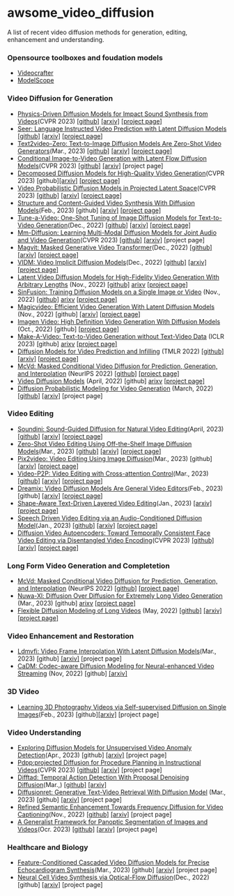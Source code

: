# awsome_video_diffusion
A list of recent video diffusion methods for generation, editing, enhancement and understanding.


### Opensource toolboxes and foudation models 
+ [Videocrafter](https://github.com/VideoCrafter/VideoCrafter) 
+ [ModelScope](https://modelscope.cn/models/damo/text-to-video-synthesis/summary)

### Video Diffusion for Generation 
+ [Physics-Driven Diffusion Models for Impact Sound Synthesis from Videos](https://arxiv.org/abs/2303.16897)(CVPR 2023) 
[[github]](https://github.com/sukun1045/video-physics-sound-diffusion) [[arxiv]](https://arxiv.org/abs/2303.16897) [[project page]](https://sukun1045.github.io/video-physics-sound-diffusion/) 
+ [Seer: Language Instructed Video Prediction with Latent Diffusion Models](https://arxiv.org/abs/2303.14897) [[github]](https://seervideodiffusion.github.io/) [[arxiv]](https://arxiv.org/abs/2303.14897) [[project page]](https://seervideodiffusion.github.io/) 
+ [Text2video-Zero: Text-to-Image Diffusion Models Are Zero-Shot Video Generators](https://arxiv.org/abs/2303.13439)(Mar., 2023) [[github]](https://github.com/Picsart-AI-Research/Text2Video-Zero) [[arxiv]](https://arxiv.org/abs/2303.13439) [[project page]](https://text2video-zero.github.io/) 
+ [Conditional Image-to-Video Generation with Latent Flow Diffusion Models](https://arxiv.org/abs/2303.13744)(CVPR 2023) [[github]](https://github.com/nihaomiao/CVPR23_LFDM) [[arxiv]](https://arxiv.org/abs/2303.13744) [project page]
+ [Decomposed Diffusion Models for High-Quality Video Generation](https://arxiv.org/abs/2303.08320)(CVPR 2023) [github][[arxiv]](https://arxiv.org/abs/2303.08320) [[project page]](https://modelscope.cn/models/damo/text-to-video-synthesis/summary) 
+ [Video Probabilistic Diffusion Models in Projected Latent Space](https://arxiv.org/abs/2302.07685)(CVPR 2023) [[github]](https://github.com/sihyun-yu/PVDM) [[arxiv]](https://arxiv.org/abs/2302.07685) [[project page]](https://sihyun.me/PVDM/) 
+ [Structure and Content-Guided Video Synthesis With Diffusion Models](https://arxiv.org/abs/2302.03011)(Feb., 2023) [github] [[arxiv]](https://arxiv.org/abs/2302.03011) [[project page]](https://research.runwayml.com/gen2) 
+ [Tune-a-Video: One-Shot Tuning of Image Diffusion Models for Text-to-Video Generation](https://arxiv.org/abs/2212.11565)(Dec., 2022) [[github]](https://github.com/showlab/Tune-A-Video) [[arxiv]](https://arxiv.org/abs/2212.11565) [[project page]](https://tuneavideo.github.io/) 
+ [Mm-Diffusion: Learning Multi-Modal Diffusion Models for Joint Audio and Video Generation](https://arxiv.org/abs/2212.09478)(CVPR 2023) [[github]](https://github.com/researchmm/MM-Diffusion) [[arxiv]](https://arxiv.org/abs/2212.09478) [project page] 
+ [Magvit: Masked Generative Video Transformer](https://arxiv.org/abs/2212.05199)(Dec., 2022) [[github]](https://github.com/MAGVIT/magvit) [[arxiv]](https://arxiv.org/abs/2212.05199) [[project page]](https://magvit.cs.cmu.edu/) 
+ [VIDM: Video Implicit Diffusion Models](https://arxiv.org/abs/2212.00235)(Dec., 2022) [[github]](https://github.com/MKFMIKU/VIDM) [[arxiv]](https://arxiv.org/abs/2212.00235) [[project page]](https://kfmei.page/vidm/) 
+ [Latent Video Diffusion Models for High-Fidelity Video Generation With Arbitrary Lengths](https://arxiv.org/abs/2211.13221) (Nov., 2022) [[github]](https://github.com/YingqingHe/LVDM) [arixv](https://arxiv.org/abs/2211.13221) [[project page]](https://yingqinghe.github.io/LVDM/)
+ [SinFusion: Training Diffusion Models on a Single Image or Video](https://arxiv.org/abs/2211.11743) (Nov., 2022) [[github]](https://github.com/yanivnik/sinfusion-code) [arixv](https://arxiv.org/abs/2211.11743) [[project page]](https://yanivnik.github.io/sinfusion/)
+ [Magicvideo: Efficient Video Generation With Latent Diffusion Models](https://arxiv.org/abs/2211.11018) (Nov., 2022) [github] [[arxiv]](https://arxiv.org/abs/2211.11018) [[project page]](https://magicvideo.github.io/#)
+ [Imagen Video: High Definition Video Generation With Diffusion Models](https://arxiv.org/abs/2210.02303) (Oct., 2022) [github] [[project page]](https://imagen.research.google/video/)
+ [Make-A-Video: Text-to-Video Generation without Text-Video Data](https://openreview.net/forum?id=nJfylDvgzlq) (ICLR 2023) [github] [arixv](https://openreview.net/forum?id=nJfylDvgzlq) [[project page]](https://makeavideo.studio)
+ [Diffusion Models for Video Prediction and Infilling](https://arxiv.org/abs/2206.07696) (TMLR 2022) [[github]](https://github.com/Tobi-r9/RaMViD) [[arxiv]](https://arxiv.org/abs/2206.07696) [[project page]](https://sites.google.com/view/video-diffusion-prediction)
+ [McVd: Masked Conditional Video Diffusion for Prediction, Generation, and Interpolation](https://arxiv.org/abs/2205.09853) (NeurIPS 2022) [[github]](https://github.com/voletiv/mcvd-pytorch) [[project page]](https://mask-cond-video-diffusion.github.io)
+ [Video Diffusion Models](https://arxiv.org/abs/2204.03458) (April, 2022) [github] [arixv](https://arxiv.org/abs/2204.03458) [[project page]](https://video-diffusion.github.io/)
+ [Diffusion Probabilistic Modeling for Video Generation](https://arxiv.org/abs/2203.09481) (March, 2022) [[github]](https://github.com/buggyyang/RVD) [[arxiv]](https://arxiv.org/abs/2203.09481) [project page]

### Video Editing
+ [Soundini: Sound-Guided Diffusion for Natural Video Editing](https://arxiv.org/abs/2304.06818)(April, 2023) [[github]](https://github.com/kuai-lab/soundini-official) [[arxiv]](https://arxiv.org/abs/2304.06818) [[project page]](https://kuai-lab.github.io/soundini-gallery/) 
+ [Zero-Shot Video Editing Using Off-the-Shelf Image Diffusion Models](https://arxiv.org/abs/2303.17599)(Mar., 2023) [[github]](https://github.com/baaivision/vid2vid-zero) [[arxiv]](https://arxiv.org/abs/2303.17599) [[project page]](https://huggingface.co/spaces/BAAI/vid2vid-zero) 
+ [Pix2video: Video Editing Using Image Diffusion](https://arxiv.org/abs/2303.12688)(Mar., 2023) [github] [[arxiv]](https://arxiv.org/abs/2303.12688) [[project page]](https://duyguceylan.github.io/pix2video.github.io/) 
+ [Video-P2P: Video Editing with Cross-attention Control](https://arxiv.org/abs/2303.04761)(Mar., 2023) [[github]](https://github.com/ShaoTengLiu/Video-P2P) [[arxiv]](https://arxiv.org/abs/2303.04761) [[project page]](https://video-p2p.github.io/) 
+ [Dreamix: Video Diffusion Models Are General Video Editors](https://arxiv.org/abs/2302.01329)(Feb., 2023) [github] [[arxiv]](https://arxiv.org/abs/2302.01329) [[project page]](https://dreamix-video-editing.github.io/) 
+ [Shape-Aware Text-Driven Layered Video Editing](https://arxiv.org/abs/2301.13173)(Jan., 2023) [[arxiv]](https://arxiv.org/abs/2301.13173) [[project page]](https://text-video-edit.github.io/) 
+ [Speech Driven Video Editing via an Audio-Conditioned Diffusion Model](https://arxiv.org/abs/2301.04474)(Jan., 2023) [[github]](https://github.com/DanBigioi/DiffusionVideoEditing) [[arxiv]](https://arxiv.org/abs/2301.04474) [[project page]](https://danbigioi.github.io/DiffusionVideoEditing/) 
+ [Diffusion Video Autoencoders: Toward Temporally Consistent Face Video Editing via Disentangled Video Encoding](https://arxiv.org/abs/2212.02802)(CVPR 2023) [[github]](https://github.com/man805/Diffusion-Video-Autoencoders) [[arxiv]](https://arxiv.org/abs/2212.02802) [[project page]](https://diff-video-ae.github.io/) 


### Long Form Video Generation and Completetion
+ [McVd: Masked Conditional Video Diffusion for Prediction, Generation, and Interpolation](https://arxiv.org/abs/2205.09853) (NeurIPS 2022) [[github]](https://github.com/voletiv/mcvd-pytorch) [[project page]](https://mask-cond-video-diffusion.github.io)
+ [Nuwa-Xl: Diffusion Over Diffusion for Extremely Long Video Generation](https://arxiv.org/abs/2303.12346) (Mar., 2023) [github] [arixv](https://arxiv.org/abs/2303.12346) [[project page]](https://msra-nuwa.azurewebsites.net/#/)
+ [Flexible Diffusion Modeling of Long Videos](https://arxiv.org/abs/2205.11495) (May, 2022) [[github]](https://github.com/plai-group/flexible-video-diffusion-modeling) [[arxiv]](https://arxiv.org/abs/2205.11495) [[project page]](https://fdmolv.github.io/)

### Video Enhancement and Restoration


+ [Ldmvfi: Video Frame Interpolation With Latent Diffusion Models](https://arxiv.org/abs/2303.09508)(Mar., 2023) [github] [[arxiv]](https://arxiv.org/abs/2303.09508) [project page]
+ [CaDM: Codec-aware Diffusion Modeling for Neural-enhanced Video Streaming](https://arxiv.org/abs/2211.08428) (Nov, 2022) [github] [[arxiv]](https://arxiv.org/abs/2211.08428)


### 3D Video
+ [Learning 3D Photography Videos via Self-supervised Diffusion on Single Images](https://arxiv.org/abs/2302.10781)(Feb., 2023) [github][[arxiv]](https://arxiv.org/abs/2302.10781) [project page] 

### Video Understanding

+ [Exploring Diffusion Models for Unsupervised Video Anomaly Detection](https://arxiv.org/abs/2304.05841)(Apr., 2023) [github] [[arxiv]](https://arxiv.org/abs/2304.05841) [project page]
+ [Pdpp:projected Diffusion for Procedure Planning in Instructional Videos](https://arxiv.org/abs/2303.14676)(CVPR 2023) [[github]](https://github.com/MCG-NJU/PDPP) [[arxiv]](https://arxiv.org/abs/2303.14676) [project page]
+ [Difftad: Temporal Action Detection With Proposal Denoising Diffusion](https://arxiv.org/abs/2303.14863)(Mar.,) [[github]](https://github.com/sauradip/DiffusionTAD) [[arxiv]](https://arxiv.org/abs/2303.14863)
+ [Diffusionret: Generative Text-Video Retrieval With Diffusion Model](https://arxiv.org/abs/2303.09867) (Mar., 2023) [github] [[arxiv]](https://arxiv.org/abs/2303.09867) [project page]
+ [Refined Semantic Enhancement Towards Frequency Diffusion for Video Captioning](https://arxiv.org/abs/2211.15076)(Nov., 2022) [[github]](https://github.com/lzp870/RSFD) [[arxiv]](https://arxiv.org/abs/2211.15076) [project page]
+ [A Generalist Framework for Panoptic Segmentation of Images and Videos](https://arxiv.org/abs/2210.06366)(Ocr. 2023) [[github]](https://github.com/google-research/pix2seq) [[arxiv]](https://arxiv.org/abs/2210.06366) [project page]


### Healthcare and Biology
+ [Feature-Conditioned Cascaded Video Diffusion Models for Precise Echocardiogram Synthesis](https://arxiv.org/abs/2303.12644)(Mar., 2023) [github] [[arxiv]](https://arxiv.org/abs/2303.12644) [project page]
+ [Neural Cell Video Synthesis via Optical-Flow Diffusion](https://arxiv.org/abs/2212.03250)(Dec., 2022) [github] [[arxiv]](https://arxiv.org/abs/2212.03250) [project page]
